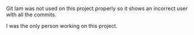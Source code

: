 Git Iam was not used on this project properly so it shows an incorrect user with all the commits.

I was the only person working on this project.
